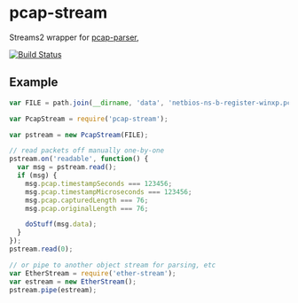 # pcap-stream

Streams2 wrapper for [pcap-parser][],

[![Build Status](https://travis-ci.org/wanderview/node-pcap-stream.png)](https://travis-ci.org/wanderview/node-pcap-stream)

[pcap-parser]: https://github.com/nearinfinity/node-pcap-parser#readme

## Example

```javascript
var FILE = path.join(__dirname, 'data', 'netbios-ns-b-register-winxp.pcap');

var PcapStream = require('pcap-stream');

var pstream = new PcapStream(FILE);

// read packets off manually one-by-one
pstream.on('readable', function() {
  var msg = pstream.read();
  if (msg) {
    msg.pcap.timestampSeconds === 123456;
    msg.pcap.timestampMicroseconds === 123456;
    msg.pcap.capturedLength === 76;
    msg.pcap.originalLength === 76;

    doStuff(msg.data);
  }
});
pstream.read(0);

// or pipe to another object stream for parsing, etc
var EtherStream = require('ether-stream');
var estream = new EtherStream();
pstream.pipe(estream);
```
